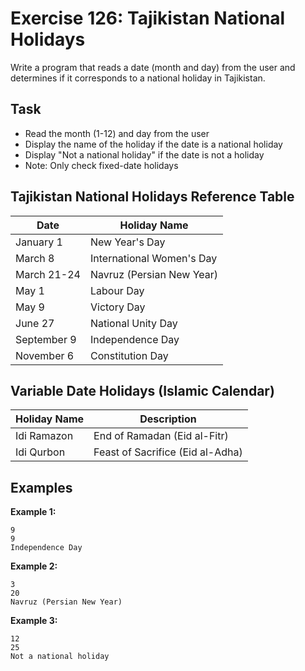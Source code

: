 # Exercise 126: Tajikistan National Holidays

Write a program that reads a date (month and day) from the user and determines if it corresponds to a national holiday in Tajikistan.

## Task
- Read the month (1-12) and day from the user
- Display the name of the holiday if the date is a national holiday
- Display "Not a national holiday" if the date is not a holiday
- Note: Only check fixed-date holidays

## Tajikistan National Holidays Reference Table
| Date        | Holiday Name              |
|-------------|---------------------------|
| January 1   | New Year's Day            |
| March 8     | International Women's Day |
| March 21-24 | Navruz (Persian New Year) |
| May 1       | Labour Day                |
| May 9       | Victory Day               |
| June 27     | National Unity Day        |
| September 9 | Independence Day          |
| November 6  | Constitution Day          |

## Variable Date Holidays (Islamic Calendar)
| Holiday Name | Description                      |
|--------------|----------------------------------|
| Idi Ramazon  | End of Ramadan (Eid al-Fitr)     |
| Idi Qurbon   | Feast of Sacrifice (Eid al-Adha) |

## Examples

**Example 1:**
```
9
9
Independence Day
```

**Example 2:**
```
3
20
Navruz (Persian New Year)
```

**Example 3:**
```
12
25
Not a national holiday
```
